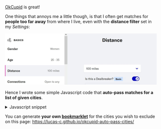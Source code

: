 [OkCupid](https://www.okcupid.com) is great!

One things that annoys me a little though,
is that I often get matches for **people too far away** from where I live,
even with the **distance filter** set in my _Settings_:

<img src="OkCupid-distance-filter.jpg" width="500">

Hence I wrote some simple Javascript code that **auto-pass matches for a list of given cities**.
<details>
    <summary>Javascript snippet</summary>
    <pre><code>const CITIES = 'London,Paris';
function autoPassCities() {
    const loc = document.getElementsByClassName('card-content-header__location')[0].textContent;
    if (CITIES.split(',').some(city => loc.endsWith(city))) {
        console.log('AutoPass:', loc);
        document.getElementsByClassName('pass')[0].click();
    }
    setTimeout(autoPassCities, 500);
}
autoPassCities();</code></pre>
</details>

You can generate **your own [bookmarklet](https://en.wikipedia.org/wiki/Bookmarklet)**
for the cities you wish to exclude
on this page: <https://lucas-c.github.io/okcupid-auto-pass-cities/>
